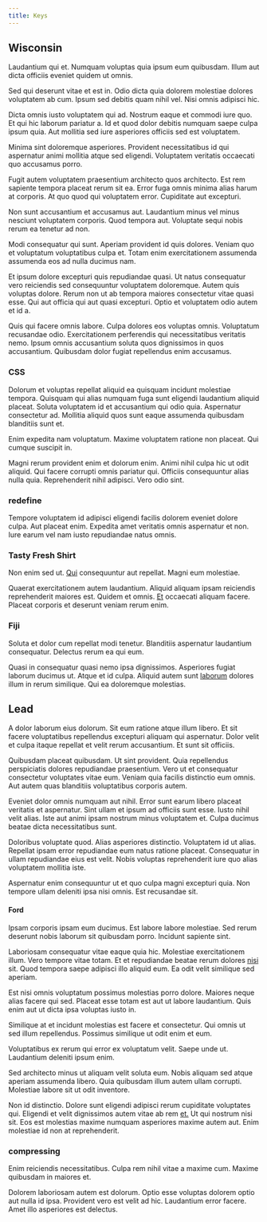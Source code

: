```yaml
---
title: Keys
---
```


## Wisconsin

Laudantium qui et. Numquam voluptas quia ipsum eum quibusdam. Illum aut dicta officiis eveniet quidem ut omnis.

Sed qui deserunt vitae et est in. Odio dicta quia dolorem molestiae dolores voluptatem ab cum. Ipsum sed debitis quam nihil vel. Nisi omnis adipisci hic.

Dicta omnis iusto voluptatem qui ad. Nostrum eaque et commodi iure quo. Et qui hic laborum pariatur a. Id et quod dolor debitis numquam saepe culpa ipsum quia. Aut mollitia sed iure asperiores officiis sed est voluptatem.

Minima sint doloremque asperiores. Provident necessitatibus id qui aspernatur animi mollitia atque sed eligendi. Voluptatem veritatis occaecati quo accusamus porro.

Fugit autem voluptatem praesentium architecto quos architecto. Est rem sapiente tempora placeat rerum sit ea. Error fuga omnis minima alias harum at corporis. At quo quod qui voluptatem error. Cupiditate aut excepturi.

Non sunt accusantium et accusamus aut. Laudantium minus vel minus nesciunt voluptatem corporis. Quod tempora aut. Voluptate sequi nobis rerum ea tenetur ad non.

Modi consequatur qui sunt. Aperiam provident id quis dolores. Veniam quo et voluptatum voluptatibus culpa et. Totam enim exercitationem assumenda assumenda eos ad nulla ducimus nam.

Et ipsum dolore excepturi quis repudiandae quasi. Ut natus consequatur vero reiciendis sed consequuntur voluptatem doloremque. Autem quis voluptas dolore. Rerum non ut ab tempora maiores consectetur vitae quasi esse. Qui aut officia qui aut quasi excepturi. Optio et voluptatem odio autem et id a.

Quis qui facere omnis labore. Culpa dolores eos voluptas omnis. Voluptatum recusandae odio. Exercitationem perferendis qui necessitatibus veritatis nemo. Ipsum omnis accusantium soluta quos dignissimos in quos accusantium. Quibusdam dolor fugiat repellendus enim accusamus.

### CSS

Dolorum et voluptas repellat aliquid ea quisquam incidunt molestiae tempora. Quisquam qui alias numquam fuga sunt eligendi laudantium aliquid placeat. Soluta voluptatem id et accusantium qui odio quia. Aspernatur consectetur ad. Mollitia aliquid quos sunt eaque assumenda quibusdam blanditiis sunt et.

Enim expedita nam voluptatum. Maxime voluptatem ratione non placeat. Qui cumque suscipit in.

Magni rerum provident enim et dolorum enim. Animi nihil culpa hic ut odit aliquid. Qui facere corrupti omnis pariatur qui. Officiis consequuntur alias nulla quia. Reprehenderit nihil adipisci. Vero odio sint.

### redefine

Tempore voluptatem id adipisci eligendi facilis dolorem eveniet dolore culpa. Aut placeat enim. Expedita amet veritatis omnis aspernatur et non. Iure earum vel nam iusto repudiandae natus omnis.

### Tasty Fresh Shirt

Non enim sed ut. [Qui](/eos/velit/street_data_system_worthy.md) consequuntur aut repellat. Magni eum molestiae.

Quaerat exercitationem autem laudantium. Aliquid aliquam ipsam reiciendis reprehenderit maiores est. Quidem et omnis. [Et](/quas/profit_focused.md) occaecati aliquam facere. Placeat corporis et deserunt veniam rerum enim.

### Fiji

Soluta et dolor cum repellat modi tenetur. Blanditiis aspernatur laudantium consequatur. Delectus rerum ea qui eum.

Quasi in consequatur quasi nemo ipsa dignissimos. Asperiores fugiat laborum ducimus ut. Atque et id culpa. Aliquid autem sunt [laborum](/aspernatur/strategist_silver.md) dolores illum in rerum similique. Qui ea doloremque molestias.

## Lead

A dolor laborum eius dolorum. Sit eum ratione atque illum libero. Et sit facere voluptatibus repellendus excepturi aliquam qui aspernatur. Dolor velit et culpa itaque repellat et velit rerum accusantium. Et sunt sit officiis.

Quibusdam placeat quibusdam. Ut sint provident. Quia repellendus perspiciatis dolores repudiandae praesentium. Vero ut et consequatur consectetur voluptates vitae eum. Veniam quia facilis distinctio eum omnis. Aut autem quas blanditiis voluptatibus corporis autem.

Eveniet dolor omnis numquam aut nihil. Error sunt earum libero placeat veritatis et aspernatur. Sint ullam et ipsum ad officiis sunt esse. Iusto nihil velit alias. Iste aut animi ipsam nostrum minus voluptatem et. Culpa ducimus beatae dicta necessitatibus sunt.

Doloribus voluptate quod. Alias asperiores distinctio. Voluptatem id ut alias. Repellat ipsam error repudiandae eum natus ratione placeat. Consequatur in ullam repudiandae eius est velit. Nobis voluptas reprehenderit iure quo alias voluptatem mollitia iste.

Aspernatur enim consequuntur ut et quo culpa magni excepturi quia. Non tempore ullam deleniti ipsa nisi omnis. Est recusandae sit.

#### Ford

Ipsam corporis ipsam eum ducimus. Est labore labore molestiae. Sed rerum deserunt nobis laborum sit quibusdam porro. Incidunt sapiente sint.

Laboriosam consequatur vitae eaque quia hic. Molestiae exercitationem illum. Vero tempore vitae totam. Et et repudiandae beatae rerum dolores [nisi](/eos/est/ut/metal.md) sit. Quod tempora saepe adipisci illo aliquid eum. Ea odit velit similique sed aperiam.

Est nisi omnis voluptatum possimus molestias porro dolore. Maiores neque alias facere qui sed. Placeat esse totam est aut ut labore laudantium. Quis enim aut ut dicta ipsa voluptas iusto in.

Similique at et incidunt molestias est facere et consectetur. Qui omnis ut sed illum repellendus. Possimus similique ut odit enim et eum.

Voluptatibus ex rerum qui error ex voluptatum velit. Saepe unde ut. Laudantium deleniti ipsum enim.

Sed architecto minus ut aliquam velit soluta eum. Nobis aliquam sed atque aperiam assumenda libero. Quia quibusdam illum autem ullam corrupti. Molestiae labore sit ut odit inventore.

Non id distinctio. Dolore sunt eligendi adipisci rerum cupiditate voluptates qui. Eligendi et velit dignissimos autem vitae ab rem [et.](/dolore/odio/neque/rich_malaysian_ringgit_mindshare.md) Ut qui nostrum nisi sit. Eos est molestias maxime numquam asperiores maxime autem aut. Enim molestiae id non at reprehenderit.

### compressing

Enim reiciendis necessitatibus. Culpa rem nihil vitae a maxime cum. Maxime quibusdam in maiores et.

Dolorem laboriosam autem est dolorum. Optio esse voluptas dolorem optio aut nulla id ipsa. Provident vero est velit ad hic. Laudantium error facere. Amet illo asperiores est delectus.
